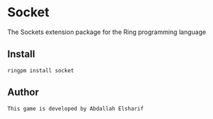 # Socket

The Sockets extension package for the Ring programming language

## Install

	ringpm install socket

## Author

	This game is developed by Abdallah Elsharif